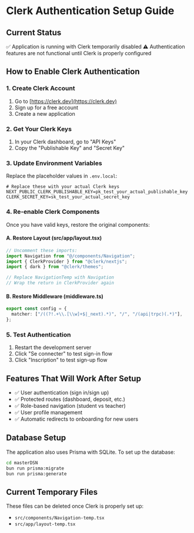 # Clerk Authentication Setup Guide

## Current Status
✅ Application is running with Clerk temporarily disabled
⚠️ Authentication features are not functional until Clerk is properly configured

## How to Enable Clerk Authentication

### 1. Create Clerk Account
1. Go to [https://clerk.dev](https://clerk.dev)
2. Sign up for a free account
3. Create a new application

### 2. Get Your Clerk Keys
1. In your Clerk dashboard, go to "API Keys"
2. Copy the "Publishable Key" and "Secret Key"

### 3. Update Environment Variables
Replace the placeholder values in `.env.local`:

```env
# Replace these with your actual Clerk keys
NEXT_PUBLIC_CLERK_PUBLISHABLE_KEY=pk_test_your_actual_publishable_key
CLERK_SECRET_KEY=sk_test_your_actual_secret_key
```

### 4. Re-enable Clerk Components
Once you have valid keys, restore the original components:

#### A. Restore Layout (src/app/layout.tsx)
```typescript
// Uncomment these imports:
import Navigation from "@/components/Navigation";
import { ClerkProvider } from "@clerk/nextjs";
import { dark } from "@clerk/themes";

// Replace NavigationTemp with Navigation
// Wrap the return in ClerkProvider again
```

#### B. Restore Middleware (middleware.ts)
```typescript
export const config = {
  matcher: ["/((?!.+\\.[\\w]+$|_next).*)", "/", "/(api|trpc)(.*)"],
};
```

### 5. Test Authentication
1. Restart the development server
2. Click "Se connecter" to test sign-in flow
3. Click "Inscription" to test sign-up flow

## Features That Will Work After Setup
- ✅ User authentication (sign in/sign up)
- ✅ Protected routes (dashboard, deposit, etc.)
- ✅ Role-based navigation (student vs teacher)
- ✅ User profile management
- ✅ Automatic redirects to onboarding for new users

## Database Setup
The application also uses Prisma with SQLite. To set up the database:
```bash
cd masterDSN
bun run prisma:migrate
bun run prisma:generate
```

## Current Temporary Files
These files can be deleted once Clerk is properly set up:
- `src/components/Navigation-temp.tsx`
- `src/app/layout-temp.tsx`
